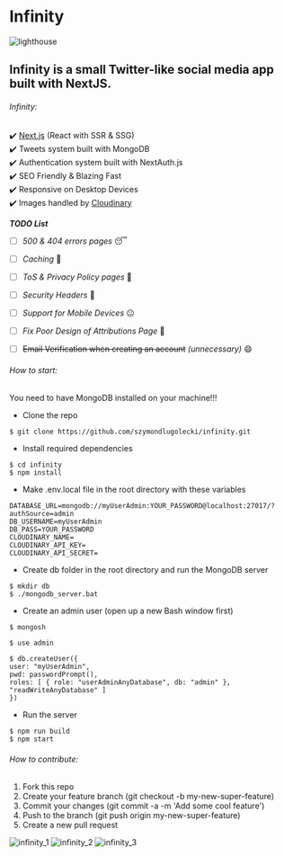 # Infinity  

![lighthouse](https://user-images.githubusercontent.com/88940768/129455672-b67400c1-9d2c-414a-bff1-08d34eccb2a5.png)  
  
## Infinity is a small Twitter-like social media app built with NextJS.  
  
###### Infinity:  
✔️ [Next.js](https://github.com/vercel/next.js/) (React with SSR & SSG)  
✔️ Tweets system built with MongoDB  
✔️ Authentication system built with NextAuth.js  
✔️ SEO Friendly & Blazing Fast  
✔️ Responsive on Desktop Devices  
✔️ Images handled by [Cloudinary](https://cloudinary.com/)  
  
  
***TODO List***
- [ ] *500 & 404 errors pages* 😴
- [ ] *Caching* 🤔
- [ ] *ToS & Privacy Policy pages* 🤨
- [ ] *Security Headers* 🥱
- [ ] *Support for Mobile Devices* 😐
- [ ] *Fix Poor Design of Attributions Page* 🤗
- [ ] ~~Email Verification when creating an account~~	*(unnecessary)*  😄
  
  
###### How to start:
You need to have MongoDB installed on your machine!!!

- Clone the repo
```
$ git clone https://github.com/szymondlugolecki/infinity.git
```

- Install required dependencies
```
$ cd infinity
$ npm install
```

- Make .env.local file in the root directory with these variables
```
DATABASE_URL=mongodb://myUserAdmin:YOUR_PASSWORD@localhost:27017/?authSource=admin
DB_USERNAME=myUserAdmin
DB_PASS=YOUR_PASSWORD
CLOUDINARY_NAME=
CLOUDINARY_API_KEY=
CLOUDINARY_API_SECRET=
```
  
- Create db folder in the root directory and run the MongoDB server
```
$ mkdir db
$ ./mongodb_server.bat
```

- Create an admin user (open up a new Bash window first)
```
$ mongosh

$ use admin

$ db.createUser({
user: "myUserAdmin",
pwd: passwordPrompt(),
roles: [ { role: "userAdminAnyDatabase", db: "admin" }, "readWriteAnyDatabase" ]
})
```
  
- Run the server
```
$ npm run build
$ npm start
```  
  
  
###### How to contribute:
1. Fork this repo
2. Create your feature branch (git checkout -b my-new-super-feature)
3. Commit your changes (git commit -a -m 'Add some cool feature')
4. Push to the branch (git push origin my-new-super-feature)
5. Create a new pull request
  
  
![infinity_1](https://user-images.githubusercontent.com/88940768/129456041-823e6a4f-c467-40ee-9a05-e98b65023d59.png)
![infinity_2](https://user-images.githubusercontent.com/88940768/129456045-6de7cb6c-832e-4a73-9715-4eb546e8cca4.png)
![infinity_3](https://user-images.githubusercontent.com/88940768/129456046-b396e05f-16e3-468e-acfd-aa45ae444f85.png)
